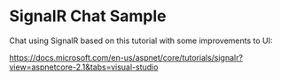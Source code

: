 # SignalR Chat Sample

Chat using SignalR based on this tutorial with some improvements to UI:

https://docs.microsoft.com/en-us/aspnet/core/tutorials/signalr?view=aspnetcore-2.1&tabs=visual-studio
